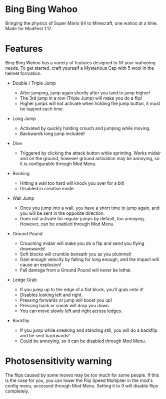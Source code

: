 # Bing Bing Wahoo
Bringing the physics of Super Mario 64 to Minecraft, one wahoo at a time.<br>
Made for ModFest 1.17.
# Features
Bing Bing Wahoo has a variety of features designed to fill your wahooing needs. To get started, craft yourself a Mysterious Cap with 5 wool in the helmet formation.<br>
- Double / Triple Jump
    - After jumping, jump again shortly after you land to jump higher!
    - The 3rd jump in a row (Triple Jump) will make you do a flip!
    - Higher jumps will not activate when holding the jump button, it 
      must be tapped each time.
    
- Long Jump
    - Activated by quickly holding crouch and jumping while moving. 
    - Backwards long jump included!
    
- Dive
    - Triggered by clicking the attack button while sprinting. Works midair and on 
      the ground, however ground activation may be annoying, so it is configurable 
      through Mod Menu.
    
- Bonking
    - Hitting a wall too hard will knock you over for a bit!
    - Disabled in creative mode.
    
- Wall Jump
    - Once you jump into a wall, you have a short time to jump again, and 
      you will be sent in the opposite direction.
    - Does not activate for regular jumps by default, too annoying. However, 
      can be enabled through Mod Menu.
    
- Ground Pound
    - Crouching midair will make you do a flip and send you flying downwards!
    - Soft blocks will crumble beneath you as you plummet!
    - Gain enough velocity by falling for long enough, and the impact will 
      cause an explosion!
    - Fall damage from a Ground Pound will never be lethal.
    
- Ledge Grab
    - If you jump up to the edge of a flat block, you'll grab onto it!
    - Disables looking left and right.
    - Pressing forwards or jump will boost you up!
    - Pressing back or sneak will drop you down.
    - You can move slowly left and right across ledges.
    
- Backflip
    - If you jump while sneaking and standing still, you will do a backflip 
      and be sent backwards!
    - Could be annoying, so it can be disabled through Mod Menu.

# Photosensitivity warning
The flips caused by some moves may be too much for some people. If 
this is the case for you, you can lower the Flip Speed Multiplier in the 
mod's config menu, accessed through Mod Menu. Setting it to 0 will 
disable flips completely.